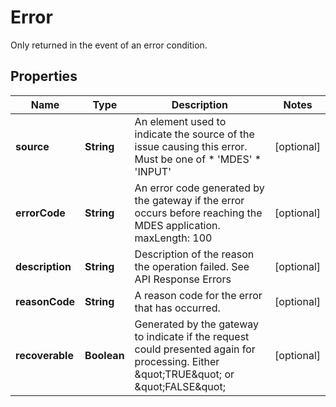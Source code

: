 

# Error

Only returned in the event of an error condition.

## Properties

Name | Type | Description | Notes
------------ | ------------- | ------------- | -------------
**source** | **String** | An element used to indicate the source of the issue causing this error. Must be one of  * &#39;MDES&#39;  * &#39;INPUT&#39;  |  [optional]
**errorCode** | **String** | An error code generated by the gateway if the error occurs before reaching the MDES application. maxLength: 100  |  [optional]
**description** | **String** | Description of the reason the operation failed. See API Response Errors  |  [optional]
**reasonCode** | **String** | A reason code for the error that has occurred.  |  [optional]
**recoverable** | **Boolean** | Generated by the gateway to indicate if the request could presented again for processing. Either \&quot;TRUE\&quot; or \&quot;FALSE\&quot;  |  [optional]



